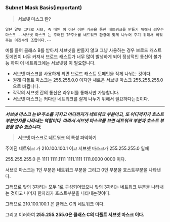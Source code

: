 ### Subnet Mask Basis(important)
>**서브넷 마스크 란?**
 ``` 
 일단 말뜻 그대로 서브, 즉 메인 이 아닌 어떤 가공을 통한 네트워크를 만들기 위해서 씌우는 마스크 --서브넷 마스크 는 주어진 IP주소를 네트워크 환경에 맞게 나누어 주기 위해서 씌워주는 이진수의 조합이다.--
 ```
 예를 들어 클래스 B를 받아서 서브넷을 만들지 않고 그냥 사용하는 경우 브로드 캐스트 도메인이 너무 커져서 브로드 캐스트가 너무 많이 발생하게 되어 정상적인 통신이 불가능 하여 이 네트워크에는 서브넷팅 이 필요합니다.

 * 서브넷 마스크를 사용하게 되면 브로드 캐스트 도메인을 작게 나뉘는 것이다.
 * 원래 디폴트 마스크는 255.255.0.0 이지만 새로운 서브넷 마스크 255.255.255.0 으로 바뀝니다.
 * 각각의 서브넷 간의 통신은 라우터를 통해서만 가능합니다. 
 * 서브넷 마스크는 커다란 네트워크를 잘게 나누기 위해서 필요하다는것이다.

 <hr/>

***서브넷 마스크 는 IP주소를 가지고 어디까지가 네트워크 부분이고, 또 어디까지가 호스트 부분인지를 나타내는 역할이다. 따라서 서브넷 마스크를 보면 네트워크 부분과 호스트 부분을 알수 있습니다.***

>**서브넷 마스크로 네트워크 의 특성 파악하기**

주어진 네트워크 가 210.100.100.1 이고 서브넷 마스크가 255.255.255.0 일때 

255.255.255.0 은 1111 1111.1111 1111.1111 1111.0000 0000 이다.
 
서브넷 마스크는 1인 부분은 네트워크 부분을 그리고 0인 부분을 호스트부분을 나타낸다.

그러므로 앞의 3자리는 모두 1로 구성되어있으니 앞의 3자리는 네트워크 부분을 나타내는 것이고 나머지 한자리가 호스트부분을 나타내는것이다.

그러므로 210.100.100.1 은 클래스 C의 네트워크 이다.

그리고 이러하여 **255.255.255.0은 클래스 C의 디폴트 서브넷 마스크 이다.**



